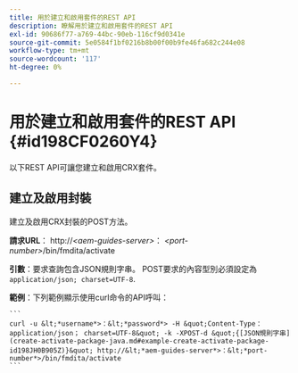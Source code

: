 ```yaml
---
title: 用於建立和啟用套件的REST API
description: 瞭解用於建立和啟用套件的REST API
exl-id: 90686f77-a769-44bc-90eb-116cf9d0341e
source-git-commit: 5e0584f1bf0216b8b00f00b9fe46fa682c244e08
workflow-type: tm+mt
source-wordcount: '117'
ht-degree: 0%

---
```


# 用於建立和啟用套件的REST API {#id198CF0260Y4}

以下REST API可讓您建立和啟用CRX套件。

## 建立及啟用封裝

建立及啟用CRX封裝的POST方法。

**請求URL**： http://*&lt;aem-guides-server>*： *&lt;port-number>*/bin/fmdita/activate

**引數**：要求查詢包含JSON規則字串。 POST要求的內容型別必須設定為 `application/json; charset=UTF-8`.

**範例**：下列範例顯示使用curl命令的API呼叫：

    ```
    curl -u &lt;*username*>：&lt;*password*> -H &quot;Content-Type： application/json； charset=UTF-8&quot; -k -XPOST-d &quot;{[JSON規則字串](create-activate-package-java.md#example-create-activate-package-id198JH0B905Z)}&quot; http://&lt;*aem-guides-server*>：&lt;*port-number*>/bin/fmdita/activate
    ```
